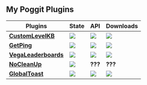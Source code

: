 ## My Poggit Plugins

| **Plugins** | **State** | **API** | **Downloads** |
| --- | --- | --- | --- |
| **[**CustomLevelKB**](https://github.com/SVega9848/CustomLevelKB)** | *<a href="https://poggit.pmmp.io/p/CustomLevelKB"><img src="https://poggit.pmmp.io/shield.state/CustomLevelKB"></a>* | **<a href="https://poggit.pmmp.io/p/CustomLevelKB"><img src="https://poggit.pmmp.io/shield.api/CustomLevelKB"></a>** | **<a href="https://poggit.pmmp.io/p/CustomLevelKB"><img src="https://poggit.pmmp.io/shield.dl.total/CustomLevelKB"></a>**|
| **[**GetPing**](https://github.com/SVega9848/GetPing)** | **<a href="https://poggit.pmmp.io/p/GetPing"><img src="https://poggit.pmmp.io/shield.state/GetPing"></a>** | <a href="https://poggit.pmmp.io/p/GetPing"><img src="https://poggit.pmmp.io/shield.api/GetPing"></a> | <a href="https://poggit.pmmp.io/p/GetPing"><img src="https://poggit.pmmp.io/shield.dl.total/GetPing"></a>|
| **[**VegaLeaderboards**](https://github.com/SVega9848/VegaLeaderboards)** | **<a href="https://poggit.pmmp.io/p/VegaLeaderboards"><img src="https://poggit.pmmp.io/shield.state/VegaLeaderboards"></a>** | <a href="https://poggit.pmmp.io/p/VegaLeaderboards"><img src="https://poggit.pmmp.io/shield.api/VegaLeaderboards"></a> | <a href="https://poggit.pmmp.io/p/VegaLeaderboards"><img src="https://poggit.pmmp.io/shield.dl.total/VegaLeaderboards"></a>|
| **[**NoCleanUp**](https://github.com/SVega9848/NoCleanUp)** | **<a href="https://poggit.pmmp.io/p/NoCleanUp"><img src="https://poggit.pmmp.io/shield.state/NoCleanUp"></a>** | **???** | **???** |
| **[**GlobalToast**](https://github.com/SVega9848/GlobalToast)** | **<a href="https://poggit.pmmp.io/p/GlobalToast"><img src="https://poggit.pmmp.io/shield.state/GlobalToast"></a>** | **<a href="https://poggit.pmmp.io/p/GlobalToast"><img src="https://poggit.pmmp.io/shield.api/GlobalToast"></a>** | **<a href="https://poggit.pmmp.io/p/GlobalToast"><img src="https://poggit.pmmp.io/shield.dl.total/GlobalToast"></a>** |
